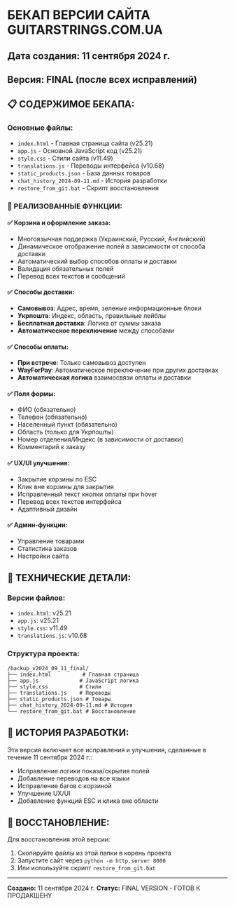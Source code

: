 # БЕКАП ВЕРСИИ САЙТА GUITARSTRINGS.COM.UA
## Дата создания: 11 сентября 2024 г.
## Версия: FINAL (после всех исправлений)

## 📋 СОДЕРЖИМОЕ БЕКАПА:

### Основные файлы:
- `index.html` - Главная страница сайта (v25.21)
- `app.js` - Основной JavaScript код (v25.21)
- `style.css` - Стили сайта (v11.49)
- `translations.js` - Переводы интерфейса (v10.68)
- `static_products.json` - База данных товаров
- `chat_history_2024-09-11.md` - История разработки
- `restore_from_git.bat` - Скрипт восстановления

### 🚀 РЕАЛИЗОВАННЫЕ ФУНКЦИИ:

#### ✅ Корзина и оформление заказа:
- Многоязычная поддержка (Украинский, Русский, Английский)
- Динамическое отображение полей в зависимости от способа доставки
- Автоматический выбор способов оплаты и доставки
- Валидация обязательных полей
- Перевод всех текстов и сообщений

#### ✅ Способы доставки:
- **Самовывоз**: Адрес, время, зеленые информационные блоки
- **Укрпошта**: Индекс, область, правильные лейблы
- **Бесплатная доставка**: Логика от суммы заказа
- **Автоматическое переключение** между способами

#### ✅ Способы оплаты:
- **При встрече**: Только самовывоз доступен
- **WayForPay**: Автоматическое переключение при других доставках
- **Автоматическая логика** взаимосвязи оплаты и доставки

#### ✅ Поля формы:
- ФИО (обязательно)
- Телефон (обязательно)
- Населенный пункт (обязательно)
- Область (только для Укрпошты)
- Номер отделения/Индекс (в зависимости от доставки)
- Комментарий к заказу

#### ✅ UX/UI улучшения:
- Закрытие корзины по ESC
- Клик вне корзины для закрытия
- Исправленный текст кнопки оплаты при hover
- Перевод всех текстов интерфейса
- Адаптивный дизайн

#### ✅ Админ-функции:
- Управление товарами
- Статистика заказов
- Настройки сайта

## 🔧 ТЕХНИЧЕСКИЕ ДЕТАЛИ:

### Версии файлов:
- `index.html`: v25.21
- `app.js`: v25.21
- `style.css`: v11.49
- `translations.js`: v10.68

### Структура проекта:
```
/backup_v2024_09_11_final/
├── index.html          # Главная страница
├── app.js             # JavaScript логика
├── style.css          # Стили
├── translations.js    # Переводы
├── static_products.json # Товары
├── chat_history_2024-09-11.md # История
└── restore_from_git.bat # Восстановление
```

## 📝 ИСТОРИЯ РАЗРАБОТКИ:

Эта версия включает все исправления и улучшения, сделанные в течение 11 сентября 2024 г.:
- Исправление логики показа/скрытия полей
- Добавление переводов на все языки
- Исправление багов с корзиной
- Улучшение UX/UI
- Добавление функций ESC и клика вне области

## 🔄 ВОССТАНОВЛЕНИЕ:

Для восстановления этой версии:
1. Скопируйте файлы из этой папки в корень проекта
2. Запустите сайт через `python -m http.server 8000`
3. Или используйте скрипт `restore_from_git.bat`

---
**Создано:** 11 сентября 2024 г.
**Статус:** FINAL VERSION - ГОТОВ К ПРОДАКШЕНУ
